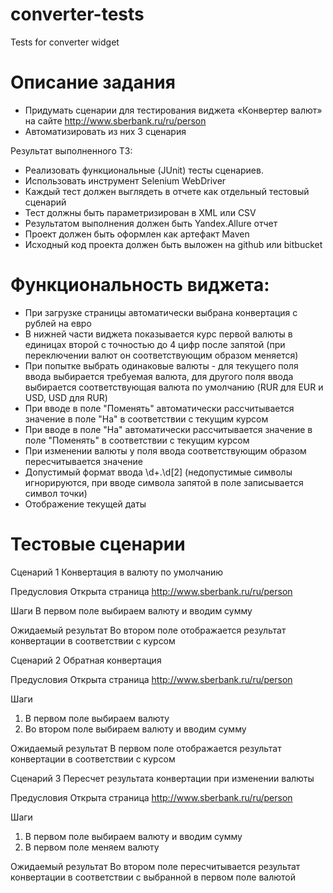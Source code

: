 # converter-tests
Tests for converter widget

# Описание задания
- Придумать сценарии для тестирования виджета «Конвертер валют» на сайте http://www.sberbank.ru/ru/person
- Автоматизировать из них 3 сценария

Результат выполненного ТЗ:
- Реализовать функциональные (JUnit) тесты сценариев.
- Использовать инструмент Selenium WebDriver
- Каждый тест должен выглядеть в отчете как отдельный тестовый сценарий
- Тест должны быть параметризирован в XML или CSV
- Результатом выполнения должен быть Yandex.Allure отчет
- Проект должен быть оформлен как артефакт Maven
- Исходный код проекта должен быть выложен на github или bitbucket


# Функциональность виджета:
- При загрузке страницы автоматически выбрана конвертация с рублей на евро
- В нижней части виджета показывается курс первой валюты в единицах второй с точностью до 4 цифр после запятой (при переключении валют он соответствующим образом меняется)
- При попытке выбрать одинаковые валюты - для текущего поля ввода выбирается требуемая валюта, для другого поля ввода выбирается соответствующая валюта по умолчанию (RUR для EUR и USD, USD для RUR)
- При вводе в поле "Поменять" автоматически рассчитывается значение в поле "На" в соответствии с текущим курсом
- При вводе в поле "На" автоматически рассчитывается значение в поле "Поменять" в соответствии с текущим курсом
- При изменении валюты у поля ввода соответствующим образом пересчитывается значение
- Допустимый формат ввода \d+.\d[2] (недопустимые символы игнорируются, при вводе символа запятой в поле записывается символ точки)
- Отображение текущей даты

# Тестовые сценарии
Сценарий 1
Конвертация в валюту по умолчанию

Предусловия
Открыта страница http://www.sberbank.ru/ru/person

Шаги
В первом поле выбираем валюту и вводим сумму

Ожидаемый результат
Во втором поле отображается результат конвертации в соответствии с курсом

Сценарий 2
Обратная конвертация

Предусловия
Открыта страница http://www.sberbank.ru/ru/person

Шаги
1. В первом поле выбираем валюту
2. Во втором поле выбираем валюту и вводим сумму

Ожидаемый результат
В первом поле отображается результат конвертации в соответствии с курсом

Сценарий 3
Пересчет результата конвертации при изменении валюты

Предусловия
Открыта страница http://www.sberbank.ru/ru/person

Шаги
1. В первом поле выбираем валюту и вводим сумму
2. В первом поле меняем валюту

Ожидаемый результат
Во втором поле пересчитывается результат конвертации в соответствии с выбранной в первом поле валютой
